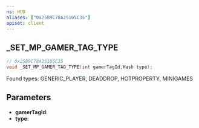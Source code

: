 ```yaml
---
ns: HUD
aliases: ["0x25B9C78A25105C35"]
apiset: client
---
```

## _SET_MP_GAMER_TAG_TYPE

```c
// 0x25B9C78A25105C35
void _SET_MP_GAMER_TAG_TYPE(int gamerTagId,Hash type);
```

Found types: GENERIC_PLAYER, DEADDROP, HOTPROPERTY, MINIGAMES

## Parameters
* **gamerTagId**:
* **type**: